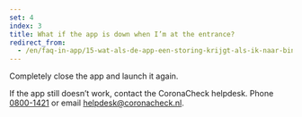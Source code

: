 ```yaml
---
set: 4
index: 3
title: What if the app is down when I’m at the entrance?
redirect_from: 
  - /en/faq-in-app/15-wat-als-de-app-een-storing-krijgt-als-ik-naar-binnen-wil
---
```

Completely close the app and launch it again.

If the app still doesn’t work, contact the CoronaCheck helpdesk. Phone <a href="tel:08001421">0800-1421</a> or email [helpdesk@coronacheck.nl](mailto:helpdesk@coronacheck.nl).
